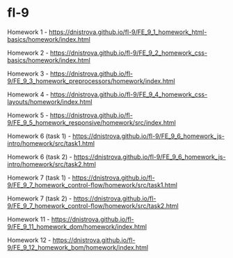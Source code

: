 # fl-9

Homework 1 - https://dnistrova.github.io/fl-9/FE_9_1_homework_html-basics/homework/index.html

Homework 2 - https://dnistrova.github.io/fl-9/FE_9_2_homework_css-basics/homework/index.html

Homework 3 - https://dnistrova.github.io/fl-9/FE_9_3_homework_preprocessors/homework/index.html

Homework 4 - https://dnistrova.github.io/fl-9/FE_9_4_homework_css-layouts/homework/index.html

Homework 5 - https://dnistrova.github.io/fl-9/FE_9_5_homework_responsive/homework/src/index.html

Homework 6 (task 1) - https://dnistrova.github.io/fl-9/FE_9_6_homework_js-intro/homework/src/task1.html

Homework 6 (task 2) - 
https://dnistrova.github.io/fl-9/FE_9_6_homework_js-intro/homework/src/task2.html

Homework 7 (task 1) - https://dnistrova.github.io/fl-9/FE_9_7_homework_control-flow/homework/src/task1.html

Homework 7 (task 2) - 
https://dnistrova.github.io/fl-9/FE_9_7_homework_control-flow/homework/src/task2.html

Homework 11 - https://dnistrova.github.io/fl-9/FE_9_11_homework_dom/homework/index.html

Homework 12 - https://dnistrova.github.io/fl-9/FE_9_12_homework_bom/homework/index.html
